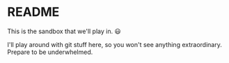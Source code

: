 # README

This is the sandbox that we'll play in. :smiley:

I'll play around with git stuff here, so you won't see anything extraordinary. Prepare to be underwhelmed.
